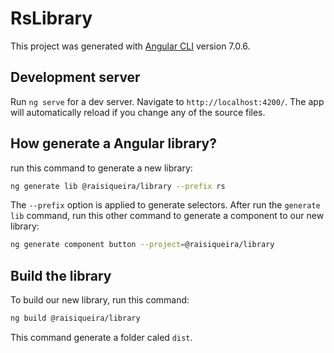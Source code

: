 # RsLibrary

This project was generated with [Angular CLI](https://github.com/angular/angular-cli) version 7.0.6.

## Development server

Run `ng serve` for a dev server. Navigate to `http://localhost:4200/`. The app will automatically reload if you change any of the source files.

## How generate a Angular library?

run this command to generate a new library:

```bash
ng generate lib @raisiqueira/library --prefix rs
```

The `--prefix` option is applied to generate selectors.
After run the `generate lib` command, run this other command to generate a component to our new library:

```bash
ng generate component button --project=@raisiqueira/library
```

## Build the library

To build our new library, run this command:

```bash
ng build @raisiqueira/library
```

This command generate a folder caled `dist`.
